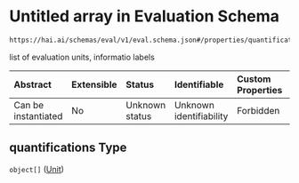 # Untitled array in Evaluation Schema

```txt
https://hai.ai/schemas/eval/v1/eval.schema.json#/properties/quantifications
```

list of evaluation units, informatio labels

| Abstract            | Extensible | Status         | Identifiable            | Custom Properties | Additional Properties | Access Restrictions | Defined In                                                                          |
| :------------------ | :--------- | :------------- | :---------------------- | :---------------- | :-------------------- | :------------------ | :---------------------------------------------------------------------------------- |
| Can be instantiated | No         | Unknown status | Unknown identifiability | Forbidden         | Allowed               | none                | [eval.schema.json\*](../../schemas/eval/v1/eval.schema.json "open original schema") |

## quantifications Type

`object[]` ([Unit](action-properties-unit-1.md))
